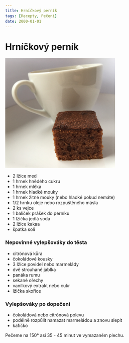 ```yaml
---
title: Hrníčkový perník
tags: [Recepty, Pečení]
date: 2000-01-01
---
```


# Hrníčkový perník

<img src="/recepty/peceni/Hrníčkový perník.jpg" width="350" class="img-fluid ml-2 rounded float-right">

* 2 lžíce med
* 1 hrnek hnědého cukru
* 1 hrnek mléka
* 1 hrnek hladké mouky
* 1 hrnek žitné mouky (nebo hladké pokud nemáte)
* 1/2 hrnku oleje nebo rozpuštěného másla
* 2 ks vejce
* 1 balíček prášek do perníku
* 1 lžička jedlá soda
* 2 lžíce kakaa
* špatka soli

### Nepovinné vylepšováky do těsta

* citrónová kůra
* čokoládové kousky
* 3 lžíce povidel nebo marmelády
* dvě strouhané jablka
* panáka rumu
* sekané ořechy
* vanilkový extrakt nebo cukr
* lžička skořice

### Vylepšováky po dopečení

* čokoládová nebo citrónová polevu
* podélně rozpůlit namazat marmeládou a znovu slepit
* kafíčko

Pečeme na 150° asi 35 - 45 minut ve vymazaném plechu.

